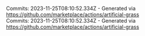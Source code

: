 Commits: 2023-11-25T08:10:52.334Z - Generated via https://github.com/marketplace/actions/artificial-grass
<br>
Commits: 2023-11-25T08:10:52.334Z - Generated via https://github.com/marketplace/actions/artificial-grass
<br>
